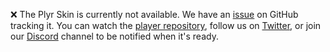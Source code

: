 ❌️ The Plyr Skin is currently not available. We have an
[issue](https://github.com/vidstack/vidstack/issues/74) on GitHub tracking it. You can watch the
[player repository](https://github.com/vidstack/vidstack), follow us on
[Twitter](https://twitter.com/vidstackjs?lang=en), or join our [Discord](https://discord.gg/QAjfh2gZE4)
channel to be notified when it's ready.
